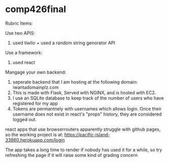 # comp426final

Rubric  Items:

Use two APIS: 
1. used tiwlio + used a random string genorator API

Use a framework:
1. used react

Mangage your own backend:
1. seperate backend that I am hosting at the following domain: iwantadomainplz.com
2. This is made with Flask, Served with NGINX, and is hosted with EC2.
3. I use an SQLite database to keep track of the number of users who have registered for my app
4. Tokens are permantnely with usernames which allows login. Once their username does not exist in react's "props" history, they are considered logged out. 



react apps that use browserrouters apparently struggle with github pages, so the working project is at: https://pacific-island-33860.herokuapp.com/login 

The app takes a long time to render if nobody has used it for a while, so try refreshing the page if it will raise some kind of grading concern

